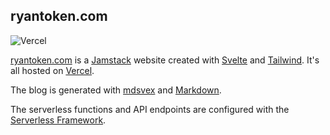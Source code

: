 ## ryantoken.com

![Vercel](https://vercelbadge.vercel.app/api/r-token/ryantoken.com-v3-svelte)

<a href="https://ryantoken.com" target="_blank" rel="noreferrer">ryantoken.com</a> is a <a href="https://jamstack.org" target="_blank" rel="noreferrer">Jamstack</a> website created with <a href="https://svelte.dev/" target="_blank" rel="noreferrer">Svelte</a> and <a href="https://tailwindcss.com" target="_blank" rel="noreferrer">Tailwind</a>. It's all hosted on <a href="https://vercel.com/" target="_blank" rel="noreferrer">Vercel</a>.

The blog is generated with <a href="https://mdsvex.com/" target="_blank" rel="noreferrer">mdsvex</a> and <a href="https://daringfireball.net/projects/markdown/syntax#overview" target="_blank" rel="noreferrer">Markdown</a>.

The serverless functions and API endpoints are configured with the <a href="https://www.serverless.com/framework" target="_blank" rel="noreferrer">Serverless Framework</a>.